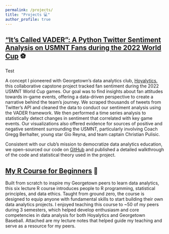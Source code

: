```yaml
---
permalink: /projects/
title: "Projects 💻"
author_profile: true
---
```

## [“It’s Called VADER”: A Python Twitter Sentiment Analysis on USMNT Fans during the 2022 World Cup](https://medium.com/hoyalytics/its-called-vader-a-python-twitter-sentiment-analysis-on-usmnt-fans-during-the-2022-world-cup-a8e08d479647) ⚽
Test

A concept I pioneered with Georgetown’s data analytics club, [Hoyalytics](https://www.hoyalytics.com), this collaborative capstone project tracked fan sentiment during the 2022 USMNT World Cup games. Our goal was to find insights about fan attitudes towards in-game events, offering a data-driven perspective to create a narrative behind the team’s journey. We scraped thousands of tweets from Twitter’s API and cleaned the data to conduct our sentiment analysis using the VADER framework. We then performed a time series analysis to statistically detect changes in sentiment that correlated with key game events. Our visualizations also offered evidence for sources of positive and negative sentiment surrounding the USMNT, particularly involving Coach Gregg Berhalter, young star Gio Reyna, and team captain Christian Pulisic. 

Consistent with our club’s mission to democratize data analytics education, we open-sourced our code on [GitHub](https://github.com/Hoyalytics/USMNT_Sentiment_Analysis) and published a detailed walkthrough of the code and statistical theory used in the project.  

## [My R Course for Beginners](https://github.com/wcalandra5/R_Course#r-education-course-notes) 🚀

Built from scratch to inspire my Georgetown peers to learn data analytics, this six lecture R course introduces people to R programming, statistical principles, and data ethics. Taught from ground zero, the course is designed to equip anyone with fundamental skills to start building their own data analytics projects. I enjoyed teaching this course to ~50 of my peers during 3 semesters, which helped develop enthusiasm and core competencies in data analysis for both Hoyalytics and Georgetown Baseball. Attached are my lecture notes that helped guide my teaching and serve as a resource for my peers.